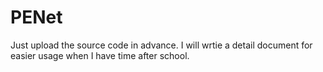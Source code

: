 # PENet
Just upload the source code in advance.
I will wrtie a detail document for easier usage when I have time after school.
